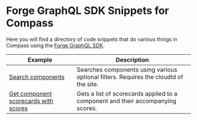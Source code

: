 # Forge GraphQL SDK Snippets for Compass

Here you will find a directory of code snippets that do various things in Compass using the [Forge GraphQL SDK](https://www.npmjs.com/package/@atlassian/forge-graphql).

| Example                                                                        | Description                                                                                                                                                                                                                     |
| ------------------------------------------------------------------------------ | ------------------------------------------------------------------------------------------------------------------------------------------------------------------------------------------------------------------------------- |
| [Search components](search-components/) | Searches components using various optional filters. Requires the cloudId of the site. |
| [Get component scorecards with scores](get-component-scorecards-with-scores/) | Gets a list of scorecards applied to a component and their accompanying scores. |
